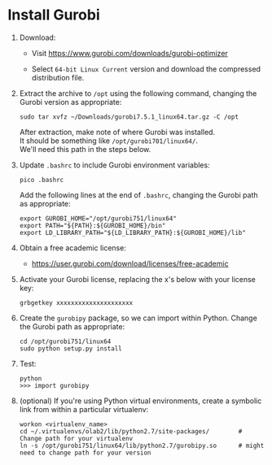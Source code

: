 # Install Gurobi

1. Download:

	- Visit https://www.gurobi.com/downloads/gurobi-optimizer

	- Select `64-bit Linux Current` version and download the compressed distribution file.

2. Extract the archive to `/opt` using the following command, changing the Gurobi version as appropriate:

	```
	sudo tar xvfz ~/Downloads/gurobi7.5.1_linux64.tar.gz -C /opt
	```
	
	After extraction, make note of where Gurobi was installed.  
	It should be something like `/opt/gurobi701/linux64/`.  
	We'll need this path in the steps below.

3. Update `.bashrc` to include Gurobi environment variables:

	```
	pico .bashrc
	```
	
	Add the following lines at the end of `.bashrc`, changing the Gurobi path as appropriate:

	```
	export GUROBI_HOME="/opt/gurobi751/linux64"
	export PATH="${PATH}:${GUROBI_HOME}/bin"
	export LD_LIBRARY_PATH="${LD_LIBRARY_PATH}:${GUROBI_HOME}/lib"
	```

4. Obtain a free academic license:

	- https://user.gurobi.com/download/licenses/free-academic

5. Activate your Gurobi license, replacing the x's below with your license key:

	```
	grbgetkey xxxxxxxxxxxxxxxxxxxxx
	```

6. Create the `gurobipy` package, so we can import within Python.  Change the Gurobi path as appropriate:

	```
	cd /opt/gurobi751/linux64
	sudo python setup.py install
	```
	
7. Test:

	```
	python
	>>> import gurobipy
	```
	
8. (optional)  If you're using Python virtual environments, create a symbolic link from within a particular virtualenv:

	```
	workon <virtualenv_name>
	cd ~/.virtualenvs/olab2/lib/python2.7/site-packages/		# Change path for your virtualenv
	ln -s /opt/gurobi751/linux64/lib/python2.7/gurobipy.so		# might need to change path for your version
	```

